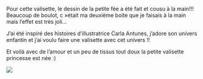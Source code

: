 Pour cette valisette, le dessin de la petite fée a été fait et cousu à la main!!! Beaucoup de boulot, c »était ma deuxième boite que je faisais à la main mais l’effet est très joli…

J’ai été inspiré des histoires d’illustratrice Carla Antunes, j’adore son univers enfantin et j’ai voulu faire une valisette avec cet univers !!

Et voilà avec de l’amour et un peu de tissus tout doux la petite valisette princesse est née :)

![](/static/images/thumbs/img_2201.png)
